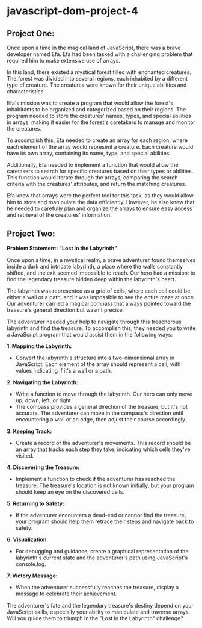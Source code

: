 # javascript-dom-project-4

## Project One:
Once upon a time in the magical land of JavaScript, there was a brave developer named Efa. Efa had been tasked with a challenging problem that required him to make extensive use of arrays.

In this land, there existed a mystical forest filled with enchanted creatures. The forest was divided into several regions, each inhabited by a different type of creature. The creatures were known for their unique abilities and characteristics.

Efa's mission was to create a program that would allow the forest's inhabitants to be organized and categorized based on their regions. The program needed to store the creatures' names, types, and special abilities in arrays, making it easier for the forest's caretakers to manage and monitor the creatures.

To accomplish this, Efa needed to create an array for each region, where each element of the array would represent a creature. Each creature would have its own array, containing its name, type, and special abilities.

Additionally, Efa needed to implement a function that would allow the caretakers to search for specific creatures based on their types or abilities. This function would iterate through the arrays, comparing the search criteria with the creatures' attributes, and return the matching creatures.

Efa knew that arrays were the perfect tool for this task, as they would allow him to store and manipulate the data efficiently. However, he also knew that he needed to carefully plan and organize the arrays to ensure easy access and retrieval of the creatures' information.

## Project Two:
**Problem Statement: "Lost in the Labyrinth"**

Once upon a time, in a mystical realm, a brave adventurer found themselves inside a dark and intricate labyrinth, a place where the walls constantly shifted, and the exit seemed impossible to reach. Our hero had a mission: to find the legendary treasure hidden deep within the labyrinth's heart.

The labyrinth was represented as a grid of cells, where each cell could be either a wall or a path, and it was impossible to see the entire maze at once. Our adventurer carried a magical compass that always pointed toward the treasure's general direction but wasn't precise.

The adventurer needed your help to navigate through this treacherous labyrinth and find the treasure. To accomplish this, they needed you to write a JavaScript program that would assist them in the following ways:

**1. Mapping the Labyrinth:**
   - Convert the labyrinth's structure into a two-dimensional array in JavaScript. Each element of the array should represent a cell, with values indicating if it's a wall or a path.

**2. Navigating the Labyrinth:**
   - Write a function to move through the labyrinth. Our hero can only move up, down, left, or right.
   - The compass provides a general direction of the treasure, but it's not accurate. The adventurer can move in the compass's direction until encountering a wall or an edge, then adjust their course accordingly.

**3. Keeping Track:**
   - Create a record of the adventurer's movements. This record should be an array that tracks each step they take, indicating which cells they've visited.

**4. Discovering the Treasure:**
   - Implement a function to check if the adventurer has reached the treasure. The treasure's location is not known initially, but your program should keep an eye on the discovered cells.

**5. Returning to Safety:**
   - If the adventurer encounters a dead-end or cannot find the treasure, your program should help them retrace their steps and navigate back to safety.

**6. Visualization:**
   - For debugging and guidance, create a graphical representation of the labyrinth's current state and the adventurer's path using JavaScript's console.log.

**7. Victory Message:**
   - When the adventurer successfully reaches the treasure, display a message to celebrate their achievement.

The adventurer's fate and the legendary treasure's destiny depend on your JavaScript skills, especially your ability to manipulate and traverse arrays. Will you guide them to triumph in the "Lost in the Labyrinth" challenge?
